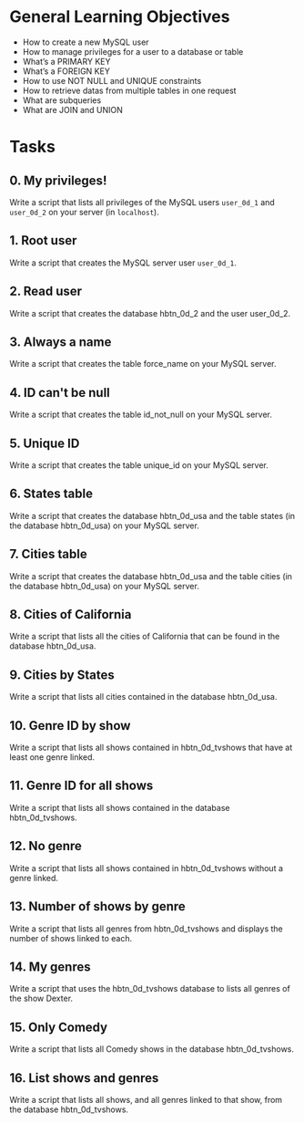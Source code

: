 # General Learning Objectives

- How to create a new MySQL user
- How to manage privileges for a user to a database or table
- What’s a PRIMARY KEY
- What’s a FOREIGN KEY
- How to use NOT NULL and UNIQUE constraints
- How to retrieve datas from multiple tables in one request
- What are subqueries
- What are JOIN and UNION
#
# Tasks
## 0. My privileges!
Write a script that lists all privileges of the MySQL users `user_0d_1` and `user_0d_2` on your server (in `localhost`).
## 1. Root user
Write a script that creates the MySQL server user `user_0d_1`.
## 2. Read user
Write a script that creates the database hbtn_0d_2 and the user user_0d_2.
## 3. Always a name
Write a script that creates the table force_name on your MySQL server.
## 4. ID can't be null
Write a script that creates the table id_not_null on your MySQL server.
## 5. Unique ID
Write a script that creates the table unique_id on your MySQL server.
## 6. States table
Write a script that creates the database hbtn_0d_usa and the table states (in the database hbtn_0d_usa) on your MySQL server.
## 7. Cities table
Write a script that creates the database hbtn_0d_usa and the table cities (in the database hbtn_0d_usa) on your MySQL server.
## 8. Cities of California
Write a script that lists all the cities of California that can be found in the database hbtn_0d_usa.
## 9. Cities by States
Write a script that lists all cities contained in the database hbtn_0d_usa.
## 10. Genre ID by show
Write a script that lists all shows contained in hbtn_0d_tvshows that have at least one genre linked.
## 11. Genre ID for all shows
Write a script that lists all shows contained in the database hbtn_0d_tvshows.
## 12. No genre
Write a script that lists all shows contained in hbtn_0d_tvshows without a genre linked.
## 13. Number of shows by genre
Write a script that lists all genres from hbtn_0d_tvshows and displays the number of shows linked to each.
## 14. My genres
Write a script that uses the hbtn_0d_tvshows database to lists all genres of the show Dexter.
## 15. Only Comedy
Write a script that lists all Comedy shows in the database hbtn_0d_tvshows.
## 16. List shows and genres
Write a script that lists all shows, and all genres linked to that show, from the database hbtn_0d_tvshows.
